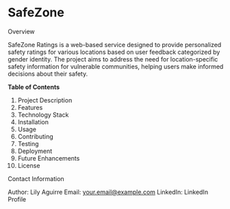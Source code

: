 # SafeZone

Overview

SafeZone Ratings is a web-based service designed to provide personalized safety ratings for various locations based on user feedback categorized by gender identity. The project aims to address the need for location-specific safety information for vulnerable communities, helping users make informed decisions about their safety.

**Table of Contents**

1. Project Description
2. Features
3. Technology Stack
4. Installation
5. Usage
6. Contributing
7. Testing
8. Deployment
9. Future Enhancements
10. License

Contact Information

Author: Lily Aguirre
Email: your.email@example.com
LinkedIn: LinkedIn Profile